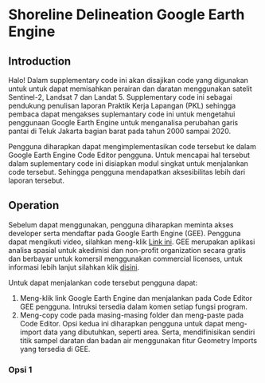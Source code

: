 # Shoreline Delineation Google Earth Engine

## Introduction
Halo!
Dalam supplementary code ini akan disajikan code yang digunakan untuk untuk dapat memisahkan perairan dan daratan menggunakan satelit Sentinel-2, Landsat 7 dan Landat 5. Supplementary code ini sebagai pendukung penulisan laporan Praktik Kerja Lapangan (PKL) sehingga pembaca dapat mengakses suplemantary code ini untuk mengetahui penggunaan Google Earth Engine untuk menganalisa perubahan garis pantai di Teluk Jakarta bagian barat pada tahun 2000 sampai 2020. 

Pengguna diharapkan dapat mengimplementasikan code tersebut ke dalam Google Earth Engine Code Editor pengguna. Untuk mencapai hal tersebut dalam suplementary code ini disiapkan modul singkat untuk menjalankan code tersebut. Sehingga pengguna mendapatkan aksesibilitas lebih dari laporan tersebut.

## Operation

Sebelum dapat menggunakan, pengguna diharapkan meminta akses developer serta mendaftar pada Google Earth Engine (GEE). Pengguna dapat mengikuti video, silahkan meng-klik [Link ini](https://youtu.be/k3w93HIOjQg/). GEE merupakan aplikasi analisa spasial untuk akedimisi dan non-profit organization secara gratis dan berbayar untuk komersil menggunakan commercial licenses, untuk informasi lebih lanjut silahkan klik [disini](https://earthengine.google.com/faq/).

Untuk dapat menjalankan code tersebut pengguna dapat:

1. Meng-klik link Google Earth Engine dan menjalankan pada Code Editor GEE pengguna. Intruksi tersedia dalam komen setiap fungsi program.
2. Meng-copy code pada masing-masing folder dan meng-paste pada Code Editor. Opsi kedua ini diharapkan pengguna untuk dapat meng-import data yang dibutuhkan, seperti area. Serta, mendifinisikan sendiri titik sampel daratan dan badan air menggunakan fitur Geometry Imports yang tersedia di GEE.

### Opsi 1
